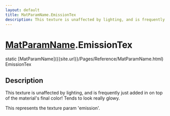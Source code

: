 ```yaml
---
layout: default
title: MatParamName.EmissionTex
description: This texture is unaffected by lighting, and is frequently just added in on top of the material's final color! Tends to look really glowy.  This represents the texture param 'emission'.
---
```

# [MatParamName]({{site.url}}/Pages/Reference/MatParamName.html).EmissionTex

<div class='signature' markdown='1'>
static [MatParamName]({{site.url}}/Pages/Reference/MatParamName.html) EmissionTex
</div>

## Description
This texture is unaffected by lighting, and is
frequently just added in on top of the material's final color!
Tends to look really glowy.

This represents the texture param 'emission'.

